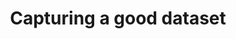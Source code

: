 ---
id: dataset-capture
title: Capturing a good dataset
sidebar_label: Capturing a good dataset
draft: true
---